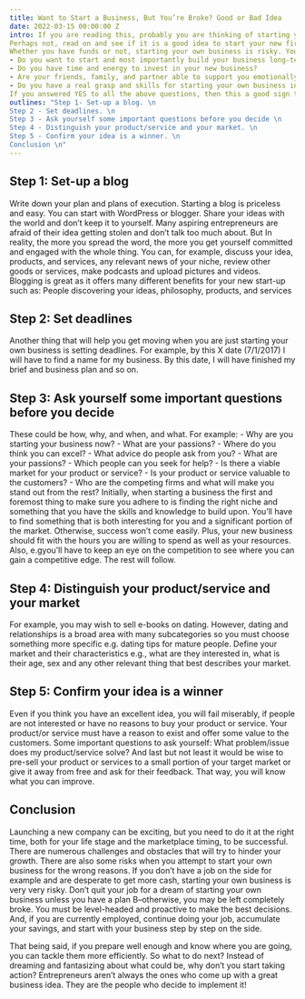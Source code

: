 ```yaml
---
title: Want to Start a Business, But You’re Broke? Good or Bad Idea
date: 2022-03-15 00:00:00 Z
intro: If you are reading this, probably you are thinking of starting your own business, but you don’t have any cash to invest. You are broke. Does that mean you cannot launch your startup?
Perhaps not, read on and see if it is a good idea to start your new firm and build that new business idea or not. 
Whether you have funds or not, starting your own business is risky. You need to ask yourself these questions first to determine if launching your firm is a good idea or not.
- Do you want to start and most importantly build your business long-term? 
- Do you have time and energy to invest in your new business? 
- Are your friends, family, and partner able to support you emotionally or financially? 
- Do you have a real grasp and skills for starting your own business in your field? If you don’t, are you willing to learn and practice new things?
If you answered YES to all the above questions, then this a good sign to proceed. So here are some steps to help start making your business idea a reality.
outlines: "Step 1- Set-up a blog. \n
Step 2 - Set deadlines. \n
Step 3 - Ask yourself some important questions before you decide \n
Step 4 - Distinguish your product/service and your market. \n
Step 5 - Confirm your idea is a winner. \n
Conclusion \n"
---
```


## Step 1: Set-up a blog

Write down your plan and plans of execution. Starting a blog is priceless and easy. You can start with WordPress or blogger. Share your ideas with the world and don’t keep it to yourself. Many aspiring entrepreneurs are afraid of their idea getting stolen and don’t talk too much about. But In reality, the more you spread the word, the more you get yourself committed and engaged with the whole thing. You can, for example, discuss your idea, products, and services, any relevant news of your niche, review other goods or services, make podcasts and upload pictures and videos.
Blogging is great as it offers many different benefits for your new start-up such as: People discovering your ideas, philosophy, products, and services     

## Step 2: Set deadlines

Another thing that will help you get moving when you are just starting your own business is setting deadlines. For example, by this X date (7/1/2017) I will have to find a name for my business. By this date, I will have finished my brief and business plan and so on.     

## Step 3: Ask yourself some important questions before you decide

These could be how, why, and when, and what. For example: - Why are you starting your business now? - What are your passions? - Where do you think you can excel? - What advice do people ask from you? - What are your passions? - Which people can you seek for help? - Is there a viable market for your product or service? - Is your product or service valuable to the customers? - Who are the competing firms and what will make you stand out from the rest?
Initially, when starting a business the first and foremost thing to make sure you adhere to is finding the right niche and something that you have the skills and knowledge to build upon. You’ll have to find something that is both interesting for you and a significant portion of the market. Otherwise, success won’t come easily. Plus, your new business should fit with the hours you are willing to spend as well as your resources. Also, e.gyou’ll have to keep an eye on the competition to see where you can gain a competitive edge. The rest will follow.     

## Step 4: Distinguish your product/service and your market

For example, you may wish to sell e-books on dating. However, dating and relationships is a broad area with many subcategories so you must choose something more specific e.g. dating tips for mature people. Define your market and their characteristics e.g., what are they interested in, what is their age, sex and any other relevant thing that best describes your market.     

## Step 5: Confirm your idea is a winner

Even if you think you have an excellent idea, you will fail miserably, if people are not interested or have no reasons to buy your product or service. Your product/or service must have a reason to exist and offer some value to the customers. Some important questions to ask yourself:
What problem/issue does my product/service solve?
And last but not least it would be wise to pre-sell your product or services to a small portion of your target market or give it away from free and ask for their feedback. That way, you will know what you can improve.

## Conclusion

Launching a new company can be exciting, but you need to do it at the right time, both for your life stage and the marketplace timing, to be successful. There are numerous challenges and obstacles that will try to hinder your growth. There are also some risks when you attempt to start your own business for the wrong reasons. If you don’t have a job on the side for example and are desperate to get more cash, starting your own business is very very risky. Don’t quit your job for a dream of starting your own business unless you have a plan B–otherwise, you may be left completely broke. You must be level-headed and proactive to make the best decisions. And, if you are currently employed, continue doing your job, accumulate your savings, and start with your business step by step on the side.

That being said, if you prepare well enough and know where you are going, you can tackle them more efficiently. So what to do next? Instead of dreaming and fantasizing about what could be, why don’t you start taking action? Entrepreneurs aren’t always the ones who come up with a great business idea. They are the people who decide to implement it!